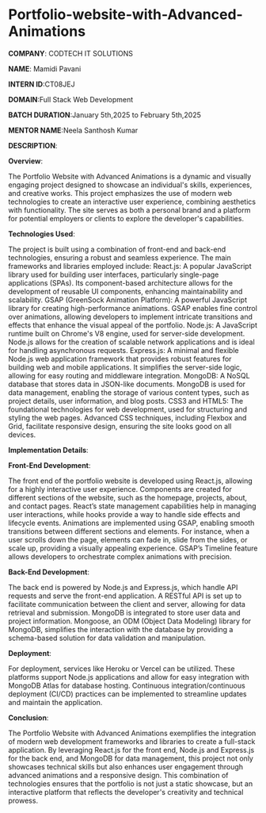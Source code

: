 # Portfolio-website-with-Advanced-Animations
**COMPANY**: CODTECH IT SOLUTIONS  

**NAME**: Mamidi Pavani

**INTERN ID**:CT08JEJ

**DOMAIN**:Full Stack Web Development

**BATCH DURATION**:January 5th,2025 to February 5th,2025

**MENTOR NAME**:Neela Santhosh Kumar

**DESCRIPTION**:

  **Overview**:
  
The Portfolio Website with Advanced Animations is a dynamic and visually engaging project designed to showcase an individual's skills, experiences, and creative works. This project emphasizes the use of modern web technologies to create an interactive user experience, combining aesthetics with functionality. The site serves as both a personal brand and a platform for potential employers or clients to explore the developer's capabilities.
  
  **Technologies Used**:
  
The project is built using a combination of front-end and back-end technologies, ensuring a robust and seamless experience. The main frameworks and libraries employed include:
React.js: A popular JavaScript library used for building user interfaces, particularly single-page applications (SPAs). Its component-based architecture allows for the development of reusable UI components, enhancing maintainability and scalability.
GSAP (GreenSock Animation Platform): A powerful JavaScript library for creating high-performance animations. GSAP enables fine control over animations, allowing developers to implement intricate transitions and effects that enhance the visual appeal of the portfolio.
Node.js: A JavaScript runtime built on Chrome's V8 engine, used for server-side development. Node.js allows for the creation of scalable network applications and is ideal for handling asynchronous requests.
Express.js: A minimal and flexible Node.js web application framework that provides robust features for building web and mobile applications. It simplifies the server-side logic, allowing for easy routing and middleware integration.
MongoDB: A NoSQL database that stores data in JSON-like documents. MongoDB is used for data management, enabling the storage of various content types, such as project details, user information, and blog posts.
CSS3 and HTML5: The foundational technologies for web development, used for structuring and styling the web pages. Advanced CSS techniques, including Flexbox and Grid, facilitate responsive design, ensuring the site looks good on all devices.

  **Implementation Details**:
  
  **Front-End Development**:
  
The front end of the portfolio website is developed using React.js, allowing for a highly interactive user experience. Components are created for different sections of the website, such as the homepage, projects, about, and contact pages. React’s state management capabilities help in managing user interactions, while hooks provide a way to handle side effects and lifecycle events.
Animations are implemented using GSAP, enabling smooth transitions between different sections and elements. For instance, when a user scrolls down the page, elements can fade in, slide from the sides, or scale up, providing a visually appealing experience. GSAP’s Timeline feature allows developers to orchestrate complex animations with precision.
 
  **Back-End Development**:
  
The back end is powered by Node.js and Express.js, which handle API requests and serve the front-end application. A RESTful API is set up to facilitate communication between the client and server, allowing for data retrieval and submission.
MongoDB is integrated to store user data and project information. Mongoose, an ODM (Object Data Modeling) library for MongoDB, simplifies the interaction with the database by providing a schema-based solution for data validation and manipulation.
 
  **Deployment**:
  
For deployment, services like Heroku or Vercel can be utilized. These platforms support Node.js applications and allow for easy integration with MongoDB Atlas for database hosting. Continuous integration/continuous deployment (CI/CD) practices can be implemented to streamline updates and maintain the application.
 
  **Conclusion**:
  
The Portfolio Website with Advanced Animations exemplifies the integration of modern web development frameworks and libraries to create a full-stack application. By leveraging React.js for the front end, Node.js and Express.js for the back end, and MongoDB for data management, this project not only showcases technical skills but also enhances user engagement through advanced animations and a responsive design. This combination of technologies ensures that the portfolio is not just a static showcase, but an interactive platform that reflects the developer's creativity and technical prowess.
